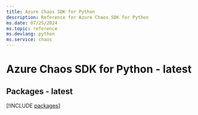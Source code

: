 ```yaml
---
title: Azure Chaos SDK for Python
description: Reference for Azure Chaos SDK for Python
ms.date: 07/25/2024
ms.topic: reference
ms.devlang: python
ms.service: chaos
---
```

# Azure Chaos SDK for Python - latest
## Packages - latest
[!INCLUDE [packages](chaos-index.md)]